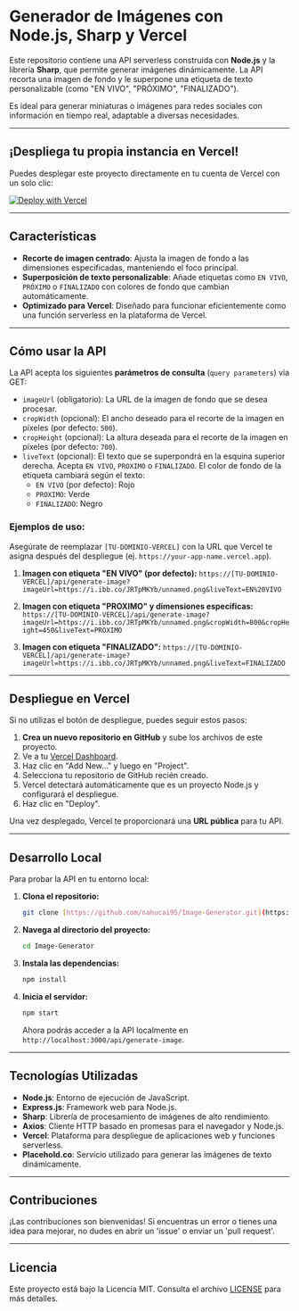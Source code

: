 # Generador de Imágenes con Node.js, Sharp y Vercel

Este repositorio contiene una API serverless construida con **Node.js** y la librería **Sharp**, que permite generar imágenes dinámicamente. La API recorta una imagen de fondo y le superpone una etiqueta de texto personalizable (como "EN VIVO", "PRÓXIMO", "FINALIZADO").

Es ideal para generar miniaturas o imágenes para redes sociales con información en tiempo real, adaptable a diversas necesidades.

---

## ¡Despliega tu propia instancia en Vercel!

Puedes desplegar este proyecto directamente en tu cuenta de Vercel con un solo clic:

[![Deploy with Vercel](https://vercel.com/button)](https://vercel.com/new/git/external?repository-url=https%3A%2F%2Fgithub.com%2Fnahucai95%2FImage-Generator.git&project-name=image-generator&repo-name=Image-Generator)

---

## Características

* **Recorte de imagen centrado**: Ajusta la imagen de fondo a las dimensiones especificadas, manteniendo el foco principal.
* **Superposición de texto personalizable**: Añade etiquetas como `EN VIVO`, `PRÓXIMO` o `FINALIZADO` con colores de fondo que cambian automáticamente.
* **Optimizado para Vercel**: Diseñado para funcionar eficientemente como una función serverless en la plataforma de Vercel.

---

## Cómo usar la API

La API acepta los siguientes **parámetros de consulta** (`query parameters`) vía GET:

* `imageUrl` (obligatorio): La URL de la imagen de fondo que se desea procesar.
* `cropWidth` (opcional): El ancho deseado para el recorte de la imagen en píxeles (por defecto: `500`).
* `cropHeight` (opcional): La altura deseada para el recorte de la imagen en píxeles (por defecto: `700`).
* `liveText` (opcional): El texto que se superpondrá en la esquina superior derecha. Acepta `EN VIVO`, `PROXIMO` o `FINALIZADO`. El color de fondo de la etiqueta cambiará según el texto:
    * `EN VIVO` (por defecto): Rojo
    * `PROXIMO`: Verde
    * `FINALIZADO`: Negro

### Ejemplos de uso:

Asegúrate de reemplazar `[TU-DOMINIO-VERCEL]` con la URL que Vercel te asigna después del despliegue (ej. `https://your-app-name.vercel.app`).

1.  **Imagen con etiqueta "EN VIVO" (por defecto):**
    `https://[TU-DOMINIO-VERCEL]/api/generate-image?imageUrl=https://i.ibb.co/JRTpMKYb/unnamed.png&liveText=EN%20VIVO`

2.  **Imagen con etiqueta "PROXIMO" y dimensiones específicas:**
    `https://[TU-DOMINIO-VERCEL]/api/generate-image?imageUrl=https://i.ibb.co/JRTpMKYb/unnamed.png&cropWidth=800&cropHeight=450&liveText=PROXIMO`

3.  **Imagen con etiqueta "FINALIZADO":**
    `https://[TU-DOMINIO-VERCEL]/api/generate-image?imageUrl=https://i.ibb.co/JRTpMKYb/unnamed.png&liveText=FINALIZADO`

---

## Despliegue en Vercel

Si no utilizas el botón de despliegue, puedes seguir estos pasos:

1.  **Crea un nuevo repositorio en GitHub** y sube los archivos de este proyecto.
2.  Ve a tu [Vercel Dashboard](https://vercel.com/dashboard).
3.  Haz clic en "Add New..." y luego en "Project".
4.  Selecciona tu repositorio de GitHub recién creado.
5.  Vercel detectará automáticamente que es un proyecto Node.js y configurará el despliegue.
6.  Haz clic en "Deploy".

Una vez desplegado, Vercel te proporcionará una **URL pública** para tu API.

---

## Desarrollo Local

Para probar la API en tu entorno local:

1.  **Clona el repositorio:**
    ```bash
    git clone [https://github.com/nahucai95/Image-Generator.git](https://github.com/nahucai95/Image-Generator.git)
    ```
2.  **Navega al directorio del proyecto:**
    ```bash
    cd Image-Generator
    ```
3.  **Instala las dependencias:**
    ```bash
    npm install
    ```
4.  **Inicia el servidor:**
    ```bash
    npm start
    ```
    Ahora podrás acceder a la API localmente en `http://localhost:3000/api/generate-image`.

---

## Tecnologías Utilizadas

* **Node.js**: Entorno de ejecución de JavaScript.
* **Express.js**: Framework web para Node.js.
* **Sharp**: Librería de procesamiento de imágenes de alto rendimiento.
* **Axios**: Cliente HTTP basado en promesas para el navegador y Node.js.
* **Vercel**: Plataforma para despliegue de aplicaciones web y funciones serverless.
* **Placehold.co**: Servicio utilizado para generar las imágenes de texto dinámicamente.

---

## Contribuciones

¡Las contribuciones son bienvenidas! Si encuentras un error o tienes una idea para mejorar, no dudes en abrir un 'issue' o enviar un 'pull request'.

---

## Licencia

Este proyecto está bajo la Licencia MIT. Consulta el archivo [LICENSE](LICENSE) para más detalles.